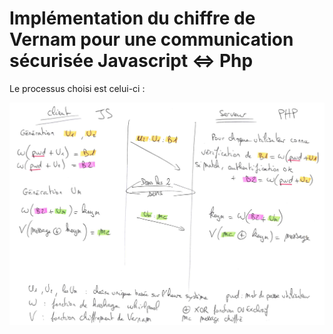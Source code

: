 <h1>Implémentation du chiffre de Vernam pour une communication sécurisée Javascript <=> Php</h1>

Le processus choisi est celui-ci :

![alt text](https://raw.githubusercontent.com/PoujadeOlivier/Chiffrement_Vernam_Php_Javascript/main/Processus_chiffrement_client_serveur.jpg) 
